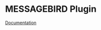 # MESSAGEBIRD Plugin

[Documentation](https://e154.github.io/smart-home/docs/plugins/notify/messagebird/)
